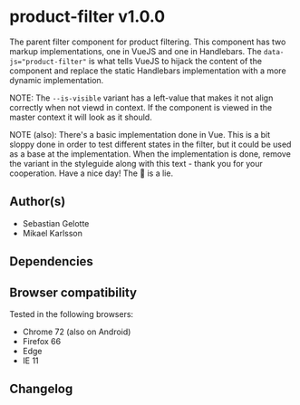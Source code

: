 # product-filter v1.0.0

The parent filter component for product filtering. This component has two markup implementations, one in VueJS and one in Handlebars. The `data-js="product-filter"` is what tells VueJS to hijack the content of the component and replace the static Handlebars implementation with a more dynamic implementation.

NOTE: The `--is-visible` variant has a left-value that makes it not align correctly when not viewd in context. If the component is viewed in the master context it will look as it should.

NOTE (also): There's a basic implementation done in Vue. This is a bit sloppy done in order to test different states in the filter, but it could be used
as a base at the implementation.
When the implementation is done, remove the variant in the styleguide along with this text - thank you for your cooperation. Have a nice day! The 🎂 is a lie.

## Author(s)

- Sebastian Gelotte
- Mikael Karlsson

## Dependencies


## Browser compatibility

Tested in the following browsers:

- Chrome 72 (also on Android)
- Firefox 66
- Edge
- IE 11

## Changelog

